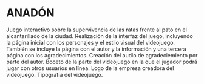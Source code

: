 # ANADÓN
Juego interactivo sobre la supervivencia de las ratas frente al pato en el alcantarillado de la ciudad.
Realización de la interfaz del juego, incluyendo la página inicial con los personajes y el estilo visual del videojuego. También se incluye la página con el autor y la información y una tercera página con los agradecimientos.
Creación del audio de agradeciemiento por parte del autor.
Boceto de la parte del videojuego en la que el jugador podrá jugar con otros usuarios en línea.
Logo de la empresa creadora del videojuego.
Tipografía del videojuego.